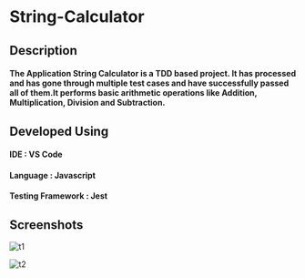 # String-Calculator

## Description
#### The Application String Calculator is a TDD based project. It has processed and has gone through multiple test cases and have successfully passed all of them.It performs basic arithmetic operations like Addition, Multiplication, Division and Subtraction. 
## Developed Using
#### IDE : VS Code
#### Language : Javascript
#### Testing Framework : Jest
## Screenshots
![t1](https://github.com/user-attachments/assets/559523b8-5c01-4fa6-887a-a59b2534fd98)


![t2](https://github.com/user-attachments/assets/f0dae5c6-d030-44fe-a53b-5f4360c07d5c)
